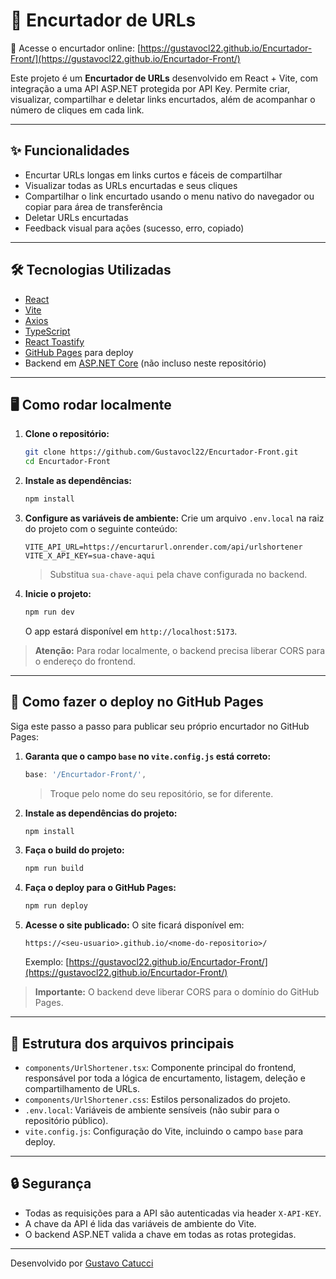 # 🔗 Encurtador de URLs

🔗 Acesse o encurtador online: [https://gustavocl22.github.io/Encurtador-Front/](https://gustavocl22.github.io/Encurtador-Front/)

Este projeto é um **Encurtador de URLs** desenvolvido em React + Vite, com integração a uma API ASP.NET protegida por API Key. Permite criar, visualizar, compartilhar e deletar links encurtados, além de acompanhar o número de cliques em cada link.

---

## ✨ Funcionalidades

- Encurtar URLs longas em links curtos e fáceis de compartilhar
- Visualizar todas as URLs encurtadas e seus cliques
- Compartilhar o link encurtado usando o menu nativo do navegador ou copiar para área de transferência
- Deletar URLs encurtadas
- Feedback visual para ações (sucesso, erro, copiado)

---

## 🛠️ Tecnologias Utilizadas

- [React](https://react.dev/)
- [Vite](https://vitejs.dev/)
- [Axios](https://axios-http.com/)
- [TypeScript](https://www.typescriptlang.org/)
- [React Toastify](https://fkhadra.github.io/react-toastify/)
- [GitHub Pages](https://pages.github.com/) para deploy
- Backend em [ASP.NET Core](https://dotnet.microsoft.com/en-us/apps/aspnet) (não incluso neste repositório)

---

## 🖥️ Como rodar localmente

1. **Clone o repositório:**
   ```bash
   git clone https://github.com/Gustavocl22/Encurtador-Front.git
   cd Encurtador-Front
   ```

2. **Instale as dependências:**
   ```bash
   npm install
   ```

3. **Configure as variáveis de ambiente:**
   Crie um arquivo `.env.local` na raiz do projeto com o seguinte conteúdo:
   ```
   VITE_API_URL=https://encurtarurl.onrender.com/api/urlshortener
   VITE_X_API_KEY=sua-chave-aqui
   ```
   > Substitua `sua-chave-aqui` pela chave configurada no backend.

4. **Inicie o projeto:**
   ```bash
   npm run dev
   ```
   O app estará disponível em `http://localhost:5173`.

> **Atenção:** Para rodar localmente, o backend precisa liberar CORS para o endereço do frontend.

---

## 🚀 Como fazer o deploy no GitHub Pages

Siga este passo a passo para publicar seu próprio encurtador no GitHub Pages:

1. **Garanta que o campo `base` no `vite.config.js` está correto:**
   ```js
   base: '/Encurtador-Front/',
   ```
   > Troque pelo nome do seu repositório, se for diferente.

2. **Instale as dependências do projeto:**
   ```bash
   npm install
   ```

3. **Faça o build do projeto:**
   ```bash
   npm run build
   ```

4. **Faça o deploy para o GitHub Pages:**
   ```bash
   npm run deploy
   ```

5. **Acesse o site publicado:**
   O site ficará disponível em:
   ```
   https://<seu-usuario>.github.io/<nome-do-repositorio>/
   ```
   Exemplo: [https://gustavocl22.github.io/Encurtador-Front/](https://gustavocl22.github.io/Encurtador-Front/)

> **Importante:** O backend deve liberar CORS para o domínio do GitHub Pages.

---

## 📁 Estrutura dos arquivos principais

- `components/UrlShortener.tsx`: Componente principal do frontend, responsável por toda a lógica de encurtamento, listagem, deleção e compartilhamento de URLs.
- `components/UrlShortener.css`: Estilos personalizados do projeto.
- `.env.local`: Variáveis de ambiente sensíveis (não subir para o repositório público).
- `vite.config.js`: Configuração do Vite, incluindo o campo `base` para deploy.

---

## 🔒 Segurança

- Todas as requisições para a API são autenticadas via header `X-API-KEY`.
- A chave da API é lida das variáveis de ambiente do Vite.
- O backend ASP.NET valida a chave em todas as rotas protegidas.

---


Desenvolvido por [Gustavo Catucci](https://github.com/Gustavocl22)